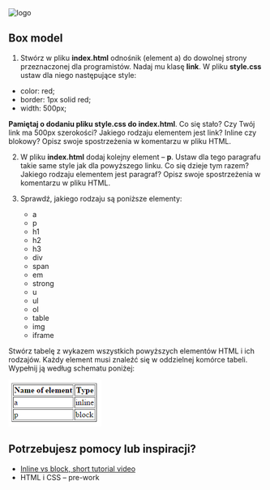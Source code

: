<img alt="logo" src="http://coderslab.pl/svg/logo-coderslab.svg" width="400">

## Box model
1. Stwórz w pliku **index.html** odnośnik (element a) do dowolnej strony przeznaczonej dla programistów. Nadaj mu klasę **link**. W pliku **style.css** ustaw dla niego następujące style:
  * color: red;
  * border: 1px solid red;
  * width: 500px;

  **Pamiętaj o dodaniu pliku style.css do index.html**. Co się stało? Czy Twój link ma 500px szerokości? Jakiego rodzaju elementem jest link? Inline czy blokowy? Opisz swoje spostrzeżenia w komentarzu w pliku HTML.

2. W pliku **index.html** dodaj kolejny element &ndash; **p**. Ustaw dla tego paragrafu takie same style jak dla powyższego linku. Co się dzieje tym razem? Jakiego rodzaju elementem jest paragraf? Opisz swoje spostrzeżenia w komentarzu w pliku HTML.

3. Sprawdź, jakiego rodzaju są poniższe elementy:

    * a
    * p
    * h1
    * h2
    * h3
    * div
    * span
    * em
    * strong
    * u
    * ul
    * ol
    * table
    * img
    * iframe

Stwórz tabelę z wykazem wszystkich powyższych elementów HTML i ich rodzajów. Każdy element musi znaleźć się w oddzielnej komórce tabeli. Wypełnij ją według schematu poniżej:

 ![List of characters](images/box_model.png)

## Potrzebujesz pomocy lub inspiracji?

* [Inline vs block, short tutorial video](https://www.youtube.com/watch?v=bOh9WjucNsA)
* HTML i CSS &ndash; pre-work
